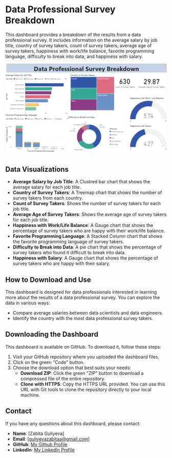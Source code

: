# Data Professional Survey Breakdown

This dashboard provides a breakdown of the results from a data professional survey. It includes information on the average salary by job title, country of survey takers, count of survey takers, average age of survey takers, happiness with work/life balance, favorite programming language, difficulty to break into data, and happiness with salary.

![Dashboard Screenshot](assets/MyDashboardImage.png)

## Data Visualizations

- **Average Salary by Job Title**: A Clustred bar chart that shows the average salary for each job title.
- **Country of Survey Takers**: A Treemap chart that shows the number of survey takers from each country.
- **Count of Survey Takers**: Shows the number of survey takers for each job title.
- **Average Age of Survey Takers**: Shows the average age of survey takers for each job title.
- **Happiness with Work/Life Balance**: A Gauge chart that shows the percentage of survey takers who are happy with their work/life balance.
- **Favorite Programming Language**: A Stacked Column chart that shows the favorite programming language of survey takers.
- **Difficulty to Break into Data**: A pie chart that shows the percentage of survey takers who found it difficult to break into data.
- **Happiness with Salary**: A Gauge chart that shows the percentage of survey takers who are happy with their salary.

## How to Download and Use

This dashboard is designed for data professionals interested in learning more about the results of a data professional survey. You can explore the data in various ways:

- Compare average salaries between data scientists and data engineers.
- Identify the country with the most data professional survey takers.

## Downloading the Dashboard

This dashboard is available on GitHub. To download it, follow these steps:

1. Visit your GitHub repository where you uploaded the dashboard files.
2. Click on the green "Code" button.
3. Choose the download option that best suits your needs:
    - **Download ZIP**: Click the green "ZIP" button to download a compressed file of the entire repository.
    - **Clone with HTTPS**: Copy the HTTPS URL provided. You can use this URL with Git tools to clone the repository directly to your local machine.


## Contact

If you have any questions about this dashboard, please contact:

- **Name**: [Zabita Guliyeva]
- **Email**: [guliyevazabitaa@gmail.com]
- **GitHub**: [My Github Profile](https://github.com/zabitaguliyeva)
- **LinkedIn**: [My LinkedIn Profile](https://www.linkedin.com/in/zabita-quliyeva-43b96b21a/)
